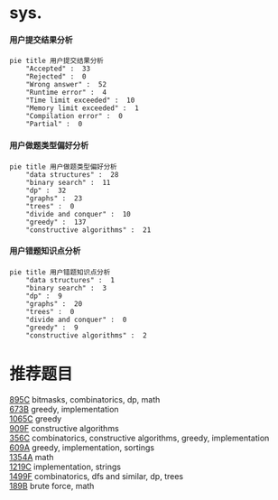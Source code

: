 # sys.

<!-- tabs:start -->



#### **用户提交结果分析**

```mermaid
pie title 用户提交结果分析
    "Accepted" :  33
    "Rejected" :  0
    "Wrong answer" :  52
    "Runtime error" :  4
    "Time limit exceeded" :  10
    "Memory limit exceeded" :  1
    "Compilation error" :  0
    "Partial" :  0
```

#### **用户做题类型偏好分析**

```mermaid
pie title 用户做题类型偏好分析
    "data structures" :  28
    "binary search" :  11
    "dp" :  32
    "graphs" :  23
    "trees" :  0
    "divide and conquer" :  10
    "greedy" :  137
    "constructive algorithms" :  21
```
#### **用户错题知识点分析**

```mermaid
pie title 用户错题知识点分析
    "data structures" :  1
    "binary search" :  3
    "dp" :  9
    "graphs" :  20
    "trees" :  0
    "divide and conquer" :  0
    "greedy" :  9
    "constructive algorithms" :  2
```



<!-- tabs:end -->
# 推荐题目
[895C](https://codeforces.com/contest/895/problem/C)		bitmasks,
                        combinatorics,
                        dp,
                        math		  
[673B](https://codeforces.com/contest/673/problem/B)		greedy,
                        implementation		  
[1065C](https://codeforces.com/contest/1065/problem/C)		greedy		  
[909F](https://codeforces.com/contest/909/problem/F)		constructive algorithms		  
[356C](https://codeforces.com/contest/356/problem/C)		combinatorics,
                        constructive algorithms,
                        greedy,
                        implementation		  
[609A](https://codeforces.com/contest/609/problem/A)		greedy,
                        implementation,
                        sortings		  
[1354A](https://codeforces.com/contest/1354/problem/A)		math		  
[1219C](https://codeforces.com/contest/1219/problem/C)		implementation,
                        strings		  
[1499F](https://codeforces.com/contest/1499/problem/F)		combinatorics,
                        dfs and similar,
                        dp,
                        trees		  
[189B](https://codeforces.com/contest/189/problem/B)		brute force,
                        math		  
